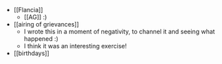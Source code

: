 - [[Flancia]]
  - [[AG]] :)
- [[airing of grievances]]
  - I wrote this in a moment of negativity, to channel it and seeing what happened :)
  - I think it was an interesting exercise!
- [[birthdays]]
